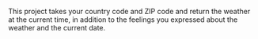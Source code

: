 This project takes your country code and ZIP code and return the weather at the current time, in addition to the feelings you expressed about the weather and the current date.
